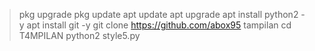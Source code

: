 > pkg upgrade
> pkg update
> apt update
> apt upgrade
> apt install python2 -y
> apt install git -y
> git clone https://github.com/abox95 tampilan
> cd T4MPILAN
> python2 style5.py
